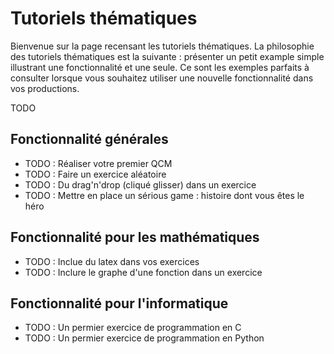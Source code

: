 # Tutoriels thématiques

Bienvenue sur la page recensant les tutoriels thématiques. La philosophie des tutoriels thématiques 
est la suivante : présenter un petit example simple illustrant une fonctionnalité et une seule. Ce
sont les exemples parfaits à consulter lorsque vous souhaitez utiliser une nouvelle fonctionnalité
dans vos productions.

TODO

## Fonctionnalité générales

* TODO : Réaliser votre premier QCM
* TODO : Faire un exercice aléatoire
* TODO : Du drag'n'drop (cliqué glisser) dans un exercice
* TODO : Mettre en place un sérious game : histoire dont vous êtes le héro

## Fonctionnalité pour les mathématiques

* TODO : Inclue du latex dans vos exercices
* TODO : Inclure le graphe d'une fonction dans un exercice

## Fonctionnalité pour l'informatique

* TODO : Un permier exercice de programmation en C
* TODO : Un permier exercice de programmation en Python

